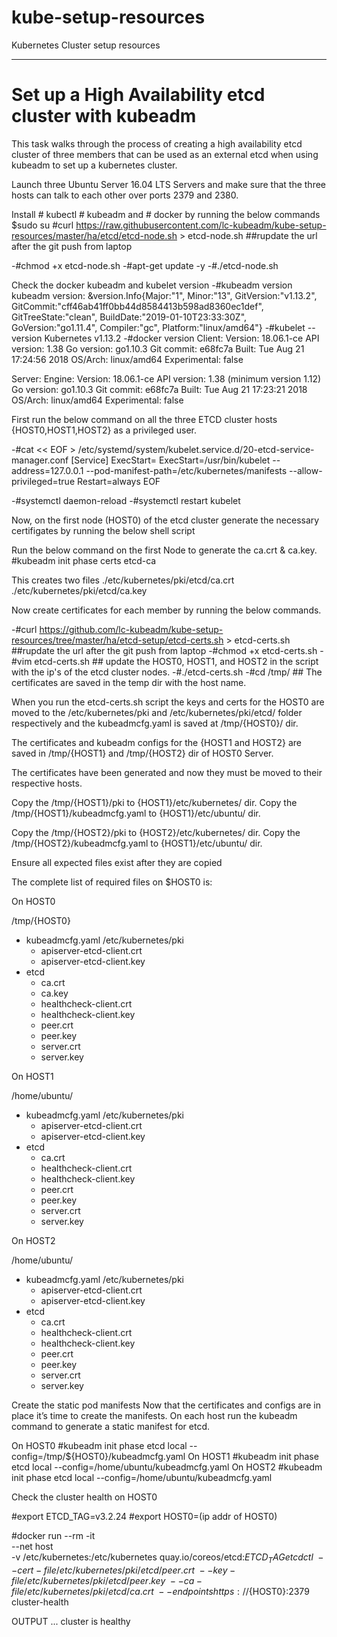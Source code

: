 # kube-setup-resources
Kubernetes Cluster setup resources

---------------------------------------------------------------------------------------------------------------------------------
# Set up a High Availability etcd cluster with kubeadm

This task walks through the process of creating a high availability etcd cluster of three members that can be used as an external etcd when using kubeadm to set up a kubernetes cluster.

Launch three Ubuntu Server 16.04 LTS Servers and make sure that the three hosts can talk to each other over ports 2379 and 2380. 

Install # kubectl # kubeadm and # docker by running the below commands 
$sudo su
#curl https://raw.githubusercontent.com/lc-kubeadm/kube-setup-resources/master/ha/etcd/etcd-node.sh > etcd-node.sh ##rupdate the url after the git push from laptop

-#chmod +x etcd-node.sh
-#apt-get update -y
-#./etcd-node.sh

Check the docker kubeadm and kubelet version
-#kubeadm version
kubeadm version: &version.Info{Major:"1", Minor:"13", GitVersion:"v1.13.2", GitCommit:"cff46ab41ff0bb44d8584413b598ad8360ec1def", GitTreeState:"clean", BuildDate:"2019-01-10T23:33:30Z", GoVersion:"go1.11.4", Compiler:"gc", Platform:"linux/amd64"}
-#kubelet --version
Kubernetes v1.13.2
-#docker version
Client:
 Version:           18.06.1-ce
 API version:       1.38
 Go version:        go1.10.3
 Git commit:        e68fc7a
 Built:             Tue Aug 21 17:24:56 2018
 OS/Arch:           linux/amd64
 Experimental:      false

Server:
 Engine:
  Version:          18.06.1-ce
  API version:      1.38 (minimum version 1.12)
  Go version:       go1.10.3
  Git commit:       e68fc7a
  Built:            Tue Aug 21 17:23:21 2018
  OS/Arch:          linux/amd64
  Experimental:     false

First run the below command on all the three ETCD cluster hosts {HOST0,HOST1,HOST2} as a privileged user. 

-#cat << EOF > /etc/systemd/system/kubelet.service.d/20-etcd-service-manager.conf
[Service]
ExecStart=
ExecStart=/usr/bin/kubelet --address=127.0.0.1 --pod-manifest-path=/etc/kubernetes/manifests --allow-privileged=true
Restart=always
EOF

-#systemctl daemon-reload
-#systemctl restart kubelet

Now, on the first node (HOST0) of the etcd cluster generate the necessary certifigates by running the below shell script

Run the below command on the first Node to generate the ca.crt & ca.key.
#kubeadm init phase certs etcd-ca

This creates two files
 ./etc/kubernetes/pki/etcd/ca.crt
 ./etc/kubernetes/pki/etcd/ca.key
 
Now create certificates for each member by running the below commands. 

-#curl https://github.com/lc-kubeadm/kube-setup-resources/tree/master/ha/etcd-setup/etcd-certs.sh > etcd-certs.sh ##rupdate the url after the git push from laptop
-#chmod +x etcd-certs.sh 
-#vim etcd-certs.sh ## update the HOST0, HOST1, and HOST2 in the script with the ip's of the etcd cluster nodes. 
-#./etcd-certs.sh
-#cd /tmp/   ## The certificates are saved in the temp dir with the host name.

When you run the etcd-certs.sh script the keys and certs for the HOST0 are moved to the /etc/kubernetes/pki and /etc/kubernetes/pki/etcd/ folder respectively and the kubeadmcfg.yaml is saved at /tmp/{HOST0}/ dir.

The certificates and kubeadm configs for the {HOST1 and HOST2} are saved in /tmp/{HOST1} and /tmp/{HOST2} dir of HOST0 Server. 

The certificates have been generated and now they must be moved to their respective hosts.

Copy the /tmp/{HOST1}/pki to {HOST1}/etc/kubernetes/ dir.
Copy the /tmp/{HOST1}/kubeadmcfg.yaml to {HOST1}/etc/ubuntu/ dir.

Copy the /tmp/{HOST2}/pki to {HOST2}/etc/kubernetes/ dir.
Copy the /tmp/{HOST2}/kubeadmcfg.yaml to {HOST1}/etc/ubuntu/ dir.

Ensure all expected files exist after they are copied 

The complete list of required files on $HOST0 is:

On HOST0

/tmp/{HOST0}
- kubeadmcfg.yaml
/etc/kubernetes/pki
  - apiserver-etcd-client.crt
  - apiserver-etcd-client.key
 - etcd
    - ca.crt
    - ca.key
    - healthcheck-client.crt
    - healthcheck-client.key
    - peer.crt
    - peer.key
    - server.crt
    - server.key
    
On HOST1

/home/ubuntu/
- kubeadmcfg.yaml
/etc/kubernetes/pki
  - apiserver-etcd-client.crt
  - apiserver-etcd-client.key
 - etcd
    - ca.crt
    - healthcheck-client.crt
    - healthcheck-client.key
    - peer.crt
    - peer.key
    - server.crt
    - server.key

On HOST2

/home/ubuntu/
- kubeadmcfg.yaml
 /etc/kubernetes/pki
  - apiserver-etcd-client.crt
  - apiserver-etcd-client.key
 - etcd
    - ca.crt
    - healthcheck-client.crt
    - healthcheck-client.key
    - peer.crt
    - peer.key
    - server.crt
    - server.key

Create the static pod manifests
Now that the certificates and configs are in place it’s time to create the manifests. On each host run the kubeadm command to generate a static manifest for etcd.

On HOST0 #kubeadm init phase etcd local --config=/tmp/${HOST0}/kubeadmcfg.yaml
On HOST1 #kubeadm init phase etcd local --config=/home/ubuntu/kubeadmcfg.yaml
On HOST2 #kubeadm init phase etcd local --config=/home/ubuntu/kubeadmcfg.yaml

Check the cluster health on HOST0

#export ETCD_TAG=v3.2.24
#export HOST0=(ip addr of HOST0)

#docker run --rm -it \
--net host \
-v /etc/kubernetes:/etc/kubernetes quay.io/coreos/etcd:${ETCD_TAG} etcdctl \
--cert-file /etc/kubernetes/pki/etcd/peer.crt \
--key-file /etc/kubernetes/pki/etcd/peer.key \
--ca-file /etc/kubernetes/pki/etcd/ca.crt \
--endpoints https://${HOST0}:2379 cluster-health

OUTPUT
...
cluster is healthy 
